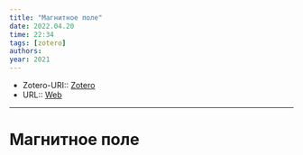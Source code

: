 ```yaml
---
title: "Магнитное поле"
date: 2022.04.20
time: 22:34
tags: [zotero]
authors: 
year: 2021
---
```


- Zotero-URI:: [Zotero](zotero://select/items/@MagnitnoePole2021)
- URL:: [Web](https://ru.wikipedia.org/w/index.php?title=%D0%9C%D0%B0%D0%B3%D0%BD%D0%B8%D1%82%D0%BD%D0%BE%D0%B5_%D0%BF%D0%BE%D0%BB%D0%B5&oldid=114938023)

---

# Магнитное поле


